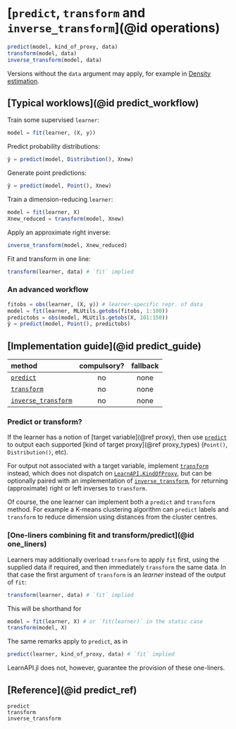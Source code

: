# [`predict`, `transform` and `inverse_transform`](@id operations)

```julia
predict(model, kind_of_proxy, data)
transform(model, data)
inverse_transform(model, data)
```

Versions without the `data` argument may apply, for example in [Density
estimation](@ref).

## [Typical worklows](@id predict_workflow)

Train some supervised `learner`:

```julia
model = fit(learner, (X, y))
```

Predict probability distributions:

```julia
ŷ = predict(model, Distribution(), Xnew)
```

Generate point predictions:

```julia
ŷ = predict(model, Point(), Xnew)
```

Train a dimension-reducing `learner`:

```julia
model = fit(learner, X)
Xnew_reduced = transform(model, Xnew)
```

Apply an approximate right inverse:

```julia
inverse_transform(model, Xnew_reduced)
```

Fit and transform in one line:

```julia
transform(learner, data) # `fit` implied
```

### An advanced workflow

```julia
fitobs = obs(learner, (X, y)) # learner-specific repr. of data
model = fit(learner, MLUtils.getobs(fitobs, 1:100))
predictobs = obs(model, MLUtils.getobs(X, 101:150))
ŷ = predict(model, Point(), predictobs)
```


## [Implementation guide](@id predict_guide)

| method                      | compulsory? | fallback |
|:----------------------------|:-----------:|:--------:|
| [`predict`](@ref)           | no          | none     |
| [`transform`](@ref)         | no          | none     |
| [`inverse_transform`](@ref) | no          | none     |

### Predict or transform?

If the learner has a notion of [target variable](@ref proxy), then use 
[`predict`](@ref) to output each supported [kind of target proxy](@ref
proxy_types) (`Point()`, `Distribution()`, etc).

For output not associated with a target variable, implement [`transform`](@ref)
instead, which does not dispatch on [`LearnAPI.KindOfProxy`](@ref), but can be optionally
paired with an implementation of [`inverse_transform`](@ref), for returning (approximate)
right or left inverses to `transform`.

Of course, the one learner can implement both a `predict` and `transform` method. For
example a K-means clustering algorithm can `predict` labels and `transform` to reduce
dimension using distances from the cluster centres.


### [One-liners combining fit and transform/predict](@id one_liners)

Learners may additionally overload `transform` to apply `fit` first, using the supplied
data if required, and then immediately `transform` the same data.  In that case the first
argument of `transform` is an *learner* instead of the output of `fit`:

```julia
transform(learner, data) # `fit` implied
```

This will be shorthand for 

```julia
model = fit(learner, X) # or `fit(learner)` in the static case
transform(model, X)
```

The same remarks apply to `predict`, as in 

```julia
predict(learner, kind_of_proxy, data) # `fit` implied
```

LearnAPI.jl does not, however, guarantee the provision of these one-liners.

## [Reference](@id predict_ref)

```@docs
predict
transform
inverse_transform
```
